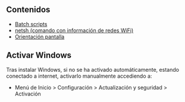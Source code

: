 ## Contenidos

- [Batch scripts](batch.html)
- [netsh (comando con información de redes WiFi)](netsh.html)
- [Orientación pantalla](orientacion-pantalla.html)

## Activar Windows

Tras instalar Windows, si no se ha activado automáticamente, estando conectado a internet, activarlo manualmente accediendo a:

- Menú de Inicio > Configuración > Actualización y seguridad > Activación
